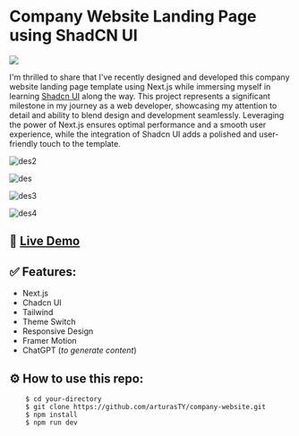 # Company Website Landing Page using ShadCN UI

[![](https://skillicons.dev/icons?i=next,tailwind,vscode)]()

<!-- I've designed and developed this company website template in Next.js while learning and practicing [shadcn/ui](https://ui.shadcn.com/). ChatGPT was also very handy in generating fictitional content. -->

I'm thrilled to share that I've recently designed and developed this company website landing page template using Next.js while immersing myself in learning [Shadcn UI](https://ui.shadcn.com/) along the way. This project represents a significant milestone in my journey as a web developer, showcasing my attention to detail and ability to blend design and development seamlessly. Leveraging the power of Next.js ensures optimal performance and a smooth user experience, while the integration of Shadcn UI adds a polished and user-friendly touch to the template.

![des2](https://github.com/arturasTY/company-website/assets/30295076/2db4acc2-262a-46e2-aa75-557b6f6714e0)

![des](https://github.com/arturasTY/company-website/assets/30295076/8d0f627b-f153-4f45-b260-63e8e636d4b3)

![des3](https://github.com/arturasTY/company-website/assets/30295076/42429b53-7239-4832-96dc-b57f4d3226a7)

![des4](https://github.com/arturasTY/company-website/assets/30295076/a6b1ae45-5fca-4370-8058-90e0d59692ef)

## 🔗 [Live Demo](https://xxxxx/)

## ✅ Features:

- Next.js
- Chadcn UI
- Tailwind
- Theme Switch
- Responsive Design
- Framer Motion
- ChatGPT (_to generate content_)

## ⚙️ How to use this repo:

```shell
    $ cd your-directory
    $ git clone https://github.com/arturasTY/company-website.git
    $ npm install
    $ npm run dev
```
